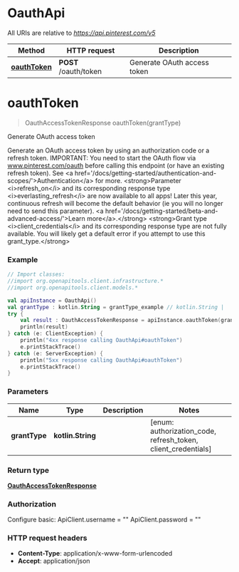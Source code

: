 # OauthApi

All URIs are relative to *https://api.pinterest.com/v5*

| Method | HTTP request | Description |
| ------------- | ------------- | ------------- |
| [**oauthToken**](OauthApi.md#oauthToken) | **POST** /oauth/token | Generate OAuth access token |


<a id="oauthToken"></a>
# **oauthToken**
> OauthAccessTokenResponse oauthToken(grantType)

Generate OAuth access token

Generate an OAuth access token by using an authorization code or a refresh token.  IMPORTANT: You need to start the OAuth flow via www.pinterest.com/oauth before calling this endpoint (or have an existing refresh token).  See &lt;a href&#x3D;&#39;/docs/getting-started/authentication-and-scopes/&#39;&gt;Authentication&lt;/a&gt; for more.  &lt;strong&gt;Parameter &lt;i&gt;refresh_on&lt;/i&gt; and its corresponding response type &lt;i&gt;everlasting_refresh&lt;/i&gt; are now available to all apps! Later this year, continuous refresh will become the default behavior (ie you will no longer need to send this parameter). &lt;a href&#x3D;&#39;/docs/getting-started/beta-and-advanced-access/&#39;&gt;Learn more&lt;/a&gt;.&lt;/strong&gt;  &lt;strong&gt;Grant type &lt;i&gt;client_credentials&lt;/i&gt; and its corresponding response type are not fully available. You will likely get a default error if you attempt to use this grant_type.&lt;/strong&gt;

### Example
```kotlin
// Import classes:
//import org.openapitools.client.infrastructure.*
//import org.openapitools.client.models.*

val apiInstance = OauthApi()
val grantType : kotlin.String = grantType_example // kotlin.String | 
try {
    val result : OauthAccessTokenResponse = apiInstance.oauthToken(grantType)
    println(result)
} catch (e: ClientException) {
    println("4xx response calling OauthApi#oauthToken")
    e.printStackTrace()
} catch (e: ServerException) {
    println("5xx response calling OauthApi#oauthToken")
    e.printStackTrace()
}
```

### Parameters
| Name | Type | Description  | Notes |
| ------------- | ------------- | ------------- | ------------- |
| **grantType** | **kotlin.String**|  | [enum: authorization_code, refresh_token, client_credentials] |

### Return type

[**OauthAccessTokenResponse**](OauthAccessTokenResponse.md)

### Authorization


Configure basic:
    ApiClient.username = ""
    ApiClient.password = ""

### HTTP request headers

 - **Content-Type**: application/x-www-form-urlencoded
 - **Accept**: application/json

